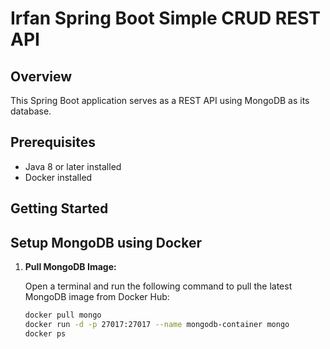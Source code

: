 # Irfan Spring Boot Simple CRUD REST API

## Overview

This Spring Boot application serves as a REST API using MongoDB as its database.

## Prerequisites

- Java 8 or later installed
- Docker installed

## Getting Started

## Setup MongoDB using Docker

1. **Pull MongoDB Image:**

   Open a terminal and run the following command to pull the latest MongoDB image from Docker Hub:

   ```bash
   docker pull mongo
   docker run -d -p 27017:27017 --name mongodb-container mongo
   docker ps
